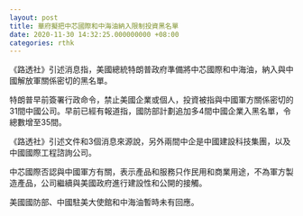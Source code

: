 ```yaml
---
layout: post
title: 華府擬把中芯國際和中海油納入限制投資黑名單
date: 2020-11-30 14:32:25.000000000 +08:00
categories: rthk
---
```


《路透社》引述消息指，美國總統特朗普政府準備將中芯國際和中海油，納入與中國解放軍關係密切的黑名單。

特朗普早前簽署行政命令，禁止美國企業或個人，投資被指與中國軍方關係密切的31間中國公司。早前已經有報道指，國防部計劃追加多4間中國企業入黑名單，令總數增至35間。

《路透社》引述文件和3個消息來源說，另外兩間中企是中國建設科技集團，以及中國國際工程諮詢公司。

中芯國際否認與中國軍方有關，表示產品和服務只作民用和商業用途，不為軍方製造產品，公司繼續與美國政府進行建設性和公開的接觸。

美國國防部、中國駐美大使館和中海油暫時未有回應。
